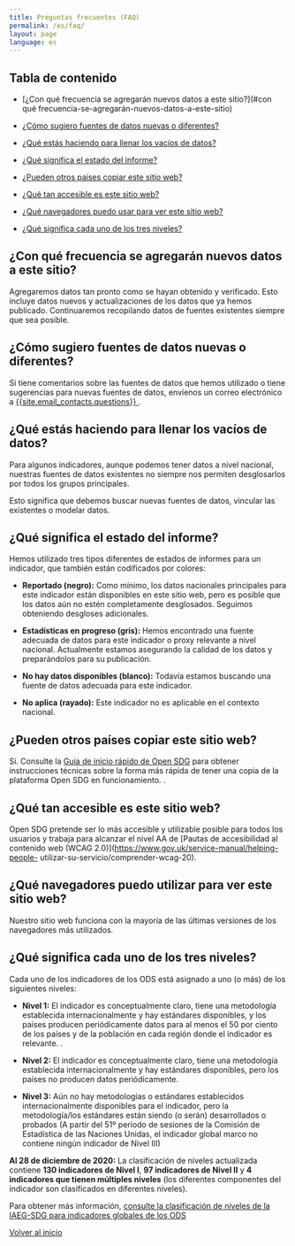```yaml
---
title: Preguntas frecuentes (FAQ)
permalink: /es/faq/
layout: page
language: es
---
```


## Tabla de contenido
- [¿Con qué frecuencia se agregarán nuevos datos a este sitio?](#con qué frecuencia-se-agregarán-nuevos-datos-a-este-sitio)

- [¿Cómo sugiero fuentes de datos nuevas o diferentes?](#cómo-sugiero-fuentes-de-datos-nuevas-o-diferentes)

- [¿Qué estás haciendo para llenar los vacíos de datos?](#¿Qué-estás-haciendo-para-llenar-los-vacíos-de-datos?)

- [¿Qué significa el estado del informe?](#que-significa-el-estado-del-informe)

- [¿Pueden otros países copiar este sitio web?](#pueden-otros-países-copiar-este-sitio-web)

- [¿Qué tan accesible es este sitio web?](#qué-accesible-es-este-sitio-web)

- [¿Qué navegadores puedo usar para ver este sitio web?](#qué-navegadores-puedo-usar-para-ver-este-sitio-web)

- [¿Qué significa cada uno de los tres niveles?](#qué-significa-cada-uno-de-los-tres-niveles)

## ¿Con qué frecuencia se agregarán nuevos datos a este sitio?
Agregaremos datos tan pronto como se hayan obtenido y verificado. Esto incluye datos nuevos y actualizaciones de los datos que ya hemos publicado. Continuaremos recopilando datos de fuentes existentes siempre que sea posible.

## ¿Cómo sugiero fuentes de datos nuevas o diferentes?
Si tiene comentarios sobre las fuentes de datos que hemos utilizado o tiene sugerencias para nuevas fuentes de datos, envíenos un correo electrónico a <a href="mailto:{{site.email_contacts.questions}}">{{site.email_contacts.questions}} </a>.

## ¿Qué estás haciendo para llenar los vacíos de datos?
Para algunos indicadores, aunque podemos tener datos a nivel nacional, nuestras fuentes de datos existentes no siempre nos permiten desglosarlos por todos los grupos principales.

Esto significa que debemos buscar nuevas fuentes de datos, vincular las existentes o modelar datos.

## ¿Qué significa el estado del informe?
Hemos utilizado tres tipos diferentes de estados de informes para un indicador, que también están codificados por colores:

- **Reportado (negro):** Como mínimo, los datos nacionales principales para este indicador están disponibles en este sitio web, pero es posible que los datos aún no estén completamente desglosados. Seguimos obteniendo desgloses adicionales.

- **Estadísticas en progreso (gris):** Hemos encontrado una fuente adecuada de datos para este indicador o proxy relevante a nivel nacional. Actualmente estamos asegurando la calidad de los datos y preparándolos para su publicación.

- **No hay datos disponibles (blanco):** Todavía estamos buscando una fuente de datos adecuada para este indicador.

- **No aplica (rayado):** Este indicador no es aplicable en el contexto nacional.

## ¿Pueden otros países copiar este sitio web?
Sí. Consulte la [Guía de inicio rápido de Open SDG](https://open-sdg.readthedocs.io/en/latest/quick-start/) para obtener instrucciones técnicas sobre la forma más rápida de tener una copia de la plataforma Open SDG en funcionamiento. .

## ¿Qué tan accesible es este sitio web?
Open SDG pretende ser lo más accesible y utilizable posible para todos los usuarios y trabaja para alcanzar el nivel AA de [Pautas de accesibilidad al contenido web (WCAG 2.0)](https://www.gov.uk/service-manual/helping-people- utilizar-su-servicio/comprender-wcag-20).

## ¿Qué navegadores puedo utilizar para ver este sitio web?
Nuestro sitio web funciona con la mayoría de las últimas versiones de los navegadores más utilizados.

## ¿Qué significa cada uno de los tres niveles?
Cada uno de los indicadores de los ODS está asignado a uno (o más) de los siguientes niveles:
 - **Nivel 1:** El indicador es conceptualmente claro, tiene una metodología establecida internacionalmente y hay estándares disponibles, y los países producen periódicamente datos para al menos el 50 por ciento de los países y de la población en cada región donde el indicador es relevante. .

 - **Nivel 2:** El indicador es conceptualmente claro, tiene una metodología establecida internacionalmente y hay estándares disponibles, pero los países no producen datos periódicamente.

 - **Nivel 3:** Aún no hay metodologías o estándares establecidos internacionalmente disponibles para el indicador, pero la metodología/los estándares están siendo (o serán) desarrollados o probados (A partir del 51º período de sesiones de la Comisión de Estadística de las Naciones Unidas, el indicador global marco no contiene ningún indicador de Nivel III)

**Al 28 de diciembre de 2020:** La clasificación de niveles actualizada contiene **130 indicadores de Nivel I**, **97 indicadores de Nivel II** y **4 indicadores que tienen múltiples niveles** (los diferentes componentes del indicador son clasificados en diferentes niveles).

Para obtener más información, [consulte la clasificación de niveles de la IAEG-SDG para indicadores globales de los ODS](https://unstats.un.org/sdgs/iaeg-sdgs/tier-classification/)

[Volver al inicio](#top)
